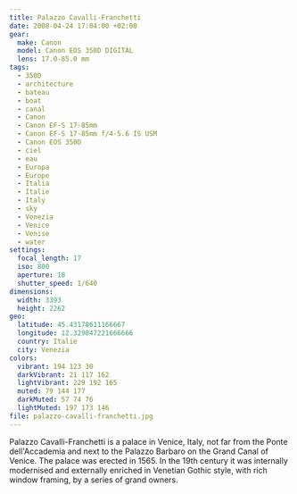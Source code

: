 ```yaml
---
title: Palazzo Cavalli-Franchetti
date: 2008-04-24 17:04:00 +02:00
gear:
  make: Canon
  model: Canon EOS 350D DIGITAL
  lens: 17.0-85.0 mm
tags:
  - 350D
  - architecture
  - bateau
  - boat
  - canal
  - Canon
  - Canon EF-S 17-85mm
  - Canon EF-S 17-85mm f/4-5.6 IS USM
  - Canon EOS 350D
  - ciel
  - eau
  - Europa
  - Europe
  - Italia
  - Italie
  - Italy
  - sky
  - Venezia
  - Venice
  - Venise
  - water
settings:
  focal_length: 17
  iso: 800
  aperture: 18
  shutter_speed: 1/640
dimensions:
  width: 3393
  height: 2262
geo:
  latitude: 45.43178611166667
  longitude: 12.329047221666666
  country: Italie
  city: Venezia
colors:
  vibrant: 194 123 30
  darkVibrant: 21 117 162
  lightVibrant: 229 192 165
  muted: 79 144 177
  darkMuted: 57 74 76
  lightMuted: 197 173 146
file: palazzo-cavalli-franchetti.jpg
---
```


Palazzo Cavalli-Franchetti is a palace in Venice, Italy, not far from the Ponte dell'Accademia and next to the Palazzo Barbaro on the Grand Canal of Venice. The palace was erected in 1565. In the 19th century it was internally modernised and externally enriched in Venetian Gothic style, with rich window framing, by a series of grand owners.
